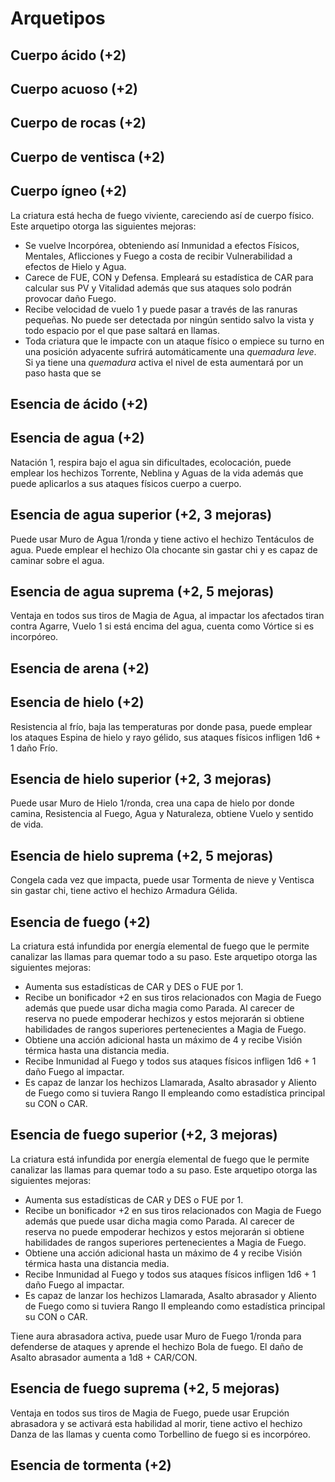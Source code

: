 # Arquetipos

## Cuerpo ácido (+2)

## Cuerpo acuoso (+2)

## Cuerpo de rocas (+2)

## Cuerpo de ventisca (+2)

## Cuerpo ígneo (+2)

La criatura está hecha de fuego viviente, careciendo así de cuerpo físico. Este arquetipo otorga las siguientes mejoras:

- Se vuelve Incorpórea, obteniendo así Inmunidad a efectos Físicos, Mentales, Aflicciones y Fuego a costa de recibir Vulnerabilidad a efectos de Hielo y Agua.
- Carece de FUE, CON y Defensa. Empleará su estadística de CAR para calcular sus PV y Vitalidad además que sus ataques solo podrán provocar daño Fuego.
- Recibe velocidad de vuelo 1 y puede pasar a través de las ranuras pequeñas. No puede ser detectada por ningún sentido salvo la vista y todo espacio por el que pase saltará en llamas.
- Toda criatura que le impacte con un ataque físico o empiece su turno en una posición adyacente sufrirá automáticamente una *quemadura leve*. Si ya tiene una *quemadura* activa el nivel de esta aumentará por un paso hasta que se

## Esencia de ácido (+2)

## Esencia de agua (+2)

Natación 1, respira bajo el agua sin dificultades, ecolocación, puede emplear los hechizos Torrente, Neblina y Aguas de la vida además que puede aplicarlos a sus ataques físicos cuerpo a cuerpo.

## Esencia de agua superior (+2, 3 mejoras)

Puede usar Muro de Agua 1/ronda y tiene activo el hechizo Tentáculos de agua. Puede emplear el hechizo Ola chocante sin gastar chi y es capaz de caminar sobre el agua.

## Esencia de agua suprema (+2, 5 mejoras)

Ventaja en todos sus tiros de Magia de Agua, al impactar los afectados tiran contra Agarre, Vuelo 1 si está encima del agua, cuenta como Vórtice si es incorpóreo.

## Esencia de arena (+2)

## Esencia de hielo (+2)

Resistencia al frío, baja las temperaturas por donde pasa, puede emplear los ataques Espina de hielo y rayo gélido, sus ataques físicos infligen 1d6 + 1 daño Frío.

## Esencia de hielo superior (+2, 3 mejoras)

Puede usar Muro de Hielo 1/ronda, crea una capa de hielo por donde camina, Resistencia al Fuego, Agua y Naturaleza, obtiene Vuelo y sentido de vida.

## Esencia de hielo suprema (+2, 5 mejoras)

Congela cada vez que impacta, puede usar Tormenta de nieve y Ventisca sin gastar chi, tiene activo el hechizo Armadura Gélida.

## Esencia de fuego (+2)

La criatura está infundida por energía elemental de fuego que le permite canalizar las llamas para quemar todo a su paso. Este arquetipo otorga las siguientes mejoras:

- Aumenta sus estadísticas de CAR y DES o FUE por 1.
- Recibe un bonificador +2 en sus tiros relacionados con Magia de Fuego además que puede usar dicha magia como Parada. Al carecer de reserva no puede empoderar hechizos y estos mejorarán si obtiene habilidades de rangos superiores pertenecientes a Magia de Fuego.
- Obtiene una acción adicional hasta un máximo de 4 y recibe Visión térmica hasta una distancia media.
- Recibe Inmunidad al Fuego y todos sus ataques físicos infligen 1d6 + 1 daño Fuego al impactar. 
- Es capaz de lanzar los hechizos Llamarada, Asalto abrasador y Aliento de Fuego como si tuviera Rango II empleando como estadística principal su CON o CAR. 

## Esencia de fuego superior (+2, 3 mejoras)

La criatura está infundida por energía elemental de fuego que le permite canalizar las llamas para quemar todo a su paso. Este arquetipo otorga las siguientes mejoras:

- Aumenta sus estadísticas de CAR y DES o FUE por 1.
- Recibe un bonificador +2 en sus tiros relacionados con Magia de Fuego además que puede usar dicha magia como Parada. Al carecer de reserva no puede empoderar hechizos y estos mejorarán si obtiene habilidades de rangos superiores pertenecientes a Magia de Fuego.
- Obtiene una acción adicional hasta un máximo de 4 y recibe Visión térmica hasta una distancia media.
- Recibe Inmunidad al Fuego y todos sus ataques físicos infligen 1d6 + 1 daño Fuego al impactar. 
- Es capaz de lanzar los hechizos Llamarada, Asalto abrasador y Aliento de Fuego como si tuviera Rango II empleando como estadística principal su CON o CAR. 

Tiene aura abrasadora activa, puede usar Muro de Fuego 1/ronda para defenderse de ataques y aprende el hechizo Bola de fuego. El daño de Asalto abrasador aumenta a 1d8 + CAR/CON.

## Esencia de fuego suprema (+2, 5 mejoras)

Ventaja en todos sus tiros de Magia de Fuego, puede usar Erupción abrasadora y se activará esta habilidad al morir, tiene activo el hechizo Danza de las llamas y cuenta como Torbellino de fuego si es incorpóreo.

## Esencia de tormenta (+2)